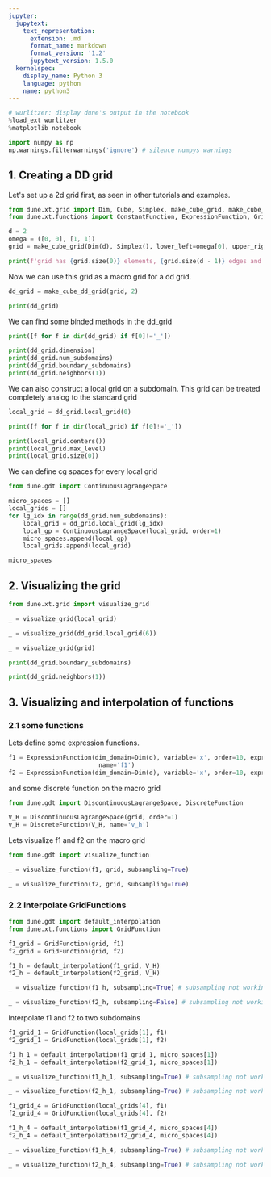 ```yaml
---
jupyter:
  jupytext:
    text_representation:
      extension: .md
      format_name: markdown
      format_version: '1.2'
      jupytext_version: 1.5.0
  kernelspec:
    display_name: Python 3
    language: python
    name: python3
---
```


```python
# wurlitzer: display dune's output in the notebook
%load_ext wurlitzer
%matplotlib notebook

import numpy as np
np.warnings.filterwarnings('ignore') # silence numpys warnings
```

## 1. Creating a DD grid

Let's set up a 2d grid first, as seen in other tutorials and examples.

```python
from dune.xt.grid import Dim, Cube, Simplex, make_cube_grid, make_cube_dd_grid
from dune.xt.functions import ConstantFunction, ExpressionFunction, GridFunction as GF

d = 2
omega = ([0, 0], [1, 1])
grid = make_cube_grid(Dim(d), Simplex(), lower_left=omega[0], upper_right=omega[1], num_elements=[2, 2])

print(f'grid has {grid.size(0)} elements, {grid.size(d - 1)} edges and {grid.size(d)} vertices')
```

Now we can use this grid as a macro grid for a dd grid.

```python
dd_grid = make_cube_dd_grid(grid, 2)
```

```python
print(dd_grid)
```

We can find some binded methods in the dd_grid

```python
print([f for f in dir(dd_grid) if f[0]!='_'])
```

```python
print(dd_grid.dimension)
print(dd_grid.num_subdomains)
print(dd_grid.boundary_subdomains)
print(dd_grid.neighbors(1))
```

We can also construct a local grid on a subdomain. This grid can be treated completely analog to the standard grid

```python
local_grid = dd_grid.local_grid(0)
```

```python
print([f for f in dir(local_grid) if f[0]!='_'])
```

```python
print(local_grid.centers())
print(local_grid.max_level)
print(local_grid.size(0))
```

We can define cg spaces for every local grid

```python
from dune.gdt import ContinuousLagrangeSpace

micro_spaces = []
local_grids = []
for lg_idx in range(dd_grid.num_subdomains):
    local_grid = dd_grid.local_grid(lg_idx)
    local_gp = ContinuousLagrangeSpace(local_grid, order=1)
    micro_spaces.append(local_gp)
    local_grids.append(local_grid)
```

```python
micro_spaces
```

## 2. Visualizing the grid

```python
from dune.xt.grid import visualize_grid

_ = visualize_grid(local_grid)
```

```python
_ = visualize_grid(dd_grid.local_grid(6))
```

```python
_ = visualize_grid(grid)
```

```python
print(dd_grid.boundary_subdomains)
```

```python
print(dd_grid.neighbors(1))
```

## 3. Visualizing and interpolation of functions


### 2.1 some functions

Lets define some expression functions.

```python
f1 = ExpressionFunction(dim_domain=Dim(d), variable='x', order=10, expression='(0.5 - x[0])^2 * (0.5 - x[1])^2', 
                         name='f1')
f2 = ExpressionFunction(dim_domain=Dim(d), variable='x', order=10, expression='x[0]*x[1]', name='f2')
```

and some discrete function on the macro grid

```python
from dune.gdt import DiscontinuousLagrangeSpace, DiscreteFunction

V_H = DiscontinuousLagrangeSpace(grid, order=1)
v_H = DiscreteFunction(V_H, name='v_h')
```

Lets visualize f1 and f2 on the macro grid

```python
from dune.gdt import visualize_function

_ = visualize_function(f1, grid, subsampling=True)
```

```python
_ = visualize_function(f2, grid, subsampling=True)
```

### 2.2 Interpolate GridFunctions

```python
from dune.gdt import default_interpolation
from dune.xt.functions import GridFunction

f1_grid = GridFunction(grid, f1)
f2_grid = GridFunction(grid, f2)

f1_h = default_interpolation(f1_grid, V_H)
f2_h = default_interpolation(f2_grid, V_H)
```

```python
_ = visualize_function(f1_h, subsampling=True) # subsampling not working?
```

```python
_ = visualize_function(f2_h, subsampling=False) # subsampling not working?
```

Interpolate f1 and f2 to two subdomains

```python
f1_grid_1 = GridFunction(local_grids[1], f1)
f2_grid_1 = GridFunction(local_grids[1], f2)

f1_h_1 = default_interpolation(f1_grid_1, micro_spaces[1])
f2_h_1 = default_interpolation(f2_grid_1, micro_spaces[1])
```

```python
_ = visualize_function(f1_h_1, subsampling=True) # subsampling not working?
```

```python
_ = visualize_function(f2_h_1, subsampling=True) # subsampling not working?
```

```python
f1_grid_4 = GridFunction(local_grids[4], f1)
f2_grid_4 = GridFunction(local_grids[4], f2)

f1_h_4 = default_interpolation(f1_grid_4, micro_spaces[4])
f2_h_4 = default_interpolation(f2_grid_4, micro_spaces[4])
```

```python
_ = visualize_function(f1_h_4, subsampling=True) # subsampling not working?
```

```python
_ = visualize_function(f2_h_4, subsampling=True) # subsampling not working?
```
